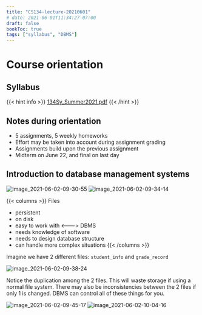 ```yaml
---
title: "CS134-lecture-20210601"
# date: 2021-06-01T11:34:27-07:00
draft: false
bookToc: true
tags: ["syllabus", "DBMS"]
---
```


# Course orientation

## Syllabus

{{< hint info >}}
[134Sy_Summer2021.pdf](/notes/134Sy_Summer2021.pdf)
{{< /hint >}}

## Notes during orientation

- 5 assignments, 5 weekly homeworks
- Effort may be taken into account during assignment grading
- Assignments build upon the previous assignment
- Midterm on June 22, and final on last day

## Introduction to database management systems

![image_2021-06-02-09-30-55](/notes/image_2021-06-02-09-30-55.png)
![image_2021-06-02-09-34-14](/notes/image_2021-06-02-09-34-14.png)

{{< columns >}}
Files
- persistent
- on disk
- easy to work with
<--->
DBMS
- needs knowledge of software
- needs to design database structure
- can handle more complex situations
{{< /columns >}}

Imagine we have 2 different files: `student_info` and `grade_record`

![image_2021-06-02-09-38-24](/notes/image_2021-06-02-09-38-24.png)

Notice the duplication among the 2 files.
This will waste storage if using a normal file system.
There may also be inconsistencies between the 2 files if only 1 is changed.
DBMS can control all of these things for you.

![image_2021-06-02-09-45-17](/notes/image_2021-06-02-09-45-17.png)
![image_2021-06-02-10-04-16](/notes/image_2021-06-02-10-04-16.png)

